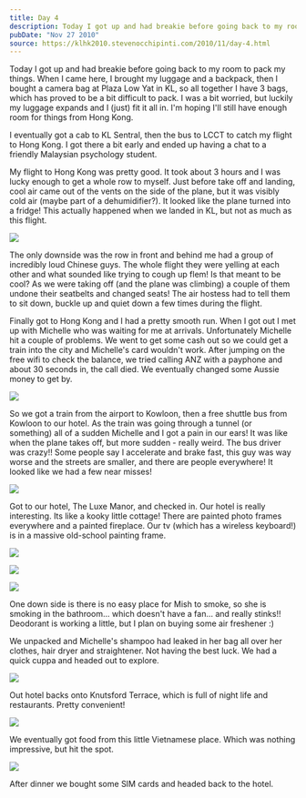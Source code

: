 ```yaml
---
title: Day 4
description: Today I got up and had breakie before going back to my room to pack my things. When I came here, I brought my luggage and a backpack, then I...
pubDate: "Nov 27 2010"
source: https://klhk2010.stevenocchipinti.com/2010/11/day-4.html
---
```


Today I got up and had breakie before going back to my room to pack my things. When I came here, I brought my luggage and a backpack, then I bought a camera bag at Plaza Low Yat in KL, so all together I have 3 bags, which has proved to be a bit difficult to pack. I was a bit worried, but luckily my luggage expands and I (just) fit it all in. I'm hoping I'll still have enough room for things from Hong Kong.

I eventually got a cab to KL Sentral, then the bus to LCCT to catch my flight to Hong Kong. I got there a bit early and ended up having a chat to a friendly Malaysian psychology student.

My flight to Hong Kong was pretty good. It took about 3 hours and I was lucky enough to get a whole row to myself. Just before take off and landing, cool air came out of the vents on the side of the plane, but it was visibly cold air (maybe part of a dehumidifier?). It looked like the plane turned into a fridge! This actually happened when we landed in KL, but not as much as this flight.

[![](https://4.bp.blogspot.com/_l2YQkMP1pOU/TPHZmNmRvaI/AAAAAAAAAm0/sWnmF-dVi0w/s320/P1010066.JPG)](https://4.bp.blogspot.com/_l2YQkMP1pOU/TPHZmNmRvaI/AAAAAAAAAm0/sWnmF-dVi0w/s1600/P1010066.JPG)

The only downside was the row in front and behind me had a group of incredibly loud Chinese guys. The whole flight they were yelling at each other and what sounded like trying to cough up flem! Is that meant to be cool? As we were taking off (and the plane was climbing) a couple of them undone their seatbelts and changed seats! The air hostess had to tell them to sit down, buckle up and quiet down a few times during the flight.

Finally got to Hong Kong and I had a pretty smooth run. When I got out I met up with Michelle who was waiting for me at arrivals. Unfortunately Michelle hit a couple of problems. We went to get some cash out so we could get a train into the city and Michelle's card wouldn't work. After jumping on the free wifi to check the balance, we tried calling ANZ with a payphone and about 30 seconds in, the call died. We eventually changed some Aussie money to get by.

[![](https://4.bp.blogspot.com/_l2YQkMP1pOU/TPHZrHmdsRI/AAAAAAAAAm4/nmVz8xGD7x8/s320/P1010073.JPG)](https://4.bp.blogspot.com/_l2YQkMP1pOU/TPHZrHmdsRI/AAAAAAAAAm4/nmVz8xGD7x8/s1600/P1010073.JPG)

So we got a train from the airport to Kowloon, then a free shuttle bus from Kowloon to our hotel. As the train was going through a tunnel (or something) all of a sudden Michelle and I got a pain in our ears! It was like when the plane takes off, but more sudden - really weird. The bus driver was crazy!! Some people say I accelerate and brake fast, this guy was way worse and the streets are smaller, and there are people everywhere! It looked like we had a few near misses!

[![](https://2.bp.blogspot.com/_l2YQkMP1pOU/TPHZzdH4yCI/AAAAAAAAAm8/3X7OpZ7P058/s320/P1010075.JPG)](https://2.bp.blogspot.com/_l2YQkMP1pOU/TPHZzdH4yCI/AAAAAAAAAm8/3X7OpZ7P058/s1600/P1010075.JPG)

Got to our hotel, The Luxe Manor, and checked in. Our hotel is really interesting. Its like a kooky little cottage! There are painted photo frames everywhere and a painted fireplace. Our tv (which has a wireless keyboard!) is in a massive old-school painting frame.

[![](https://2.bp.blogspot.com/_l2YQkMP1pOU/TPHaxygdG9I/AAAAAAAAAnU/dJ78gbhW1q8/s320/P1010103.JPG)](https://2.bp.blogspot.com/_l2YQkMP1pOU/TPHaxygdG9I/AAAAAAAAAnU/dJ78gbhW1q8/s1600/P1010103.JPG)

[![](https://3.bp.blogspot.com/_l2YQkMP1pOU/TPHaENc1skI/AAAAAAAAAnE/5228v8Kp0UI/s320/P1010080.JPG)](https://3.bp.blogspot.com/_l2YQkMP1pOU/TPHaENc1skI/AAAAAAAAAnE/5228v8Kp0UI/s1600/P1010080.JPG)

[![](https://3.bp.blogspot.com/_l2YQkMP1pOU/TPHZ7_OAIlI/AAAAAAAAAnA/f8NAiNL8f0A/s320/P1010079.JPG)](https://3.bp.blogspot.com/_l2YQkMP1pOU/TPHZ7_OAIlI/AAAAAAAAAnA/f8NAiNL8f0A/s1600/P1010079.JPG)

One down side is there is no easy place for Mish to smoke, so she is smoking in the bathroom... which doesn't have a fan... and really stinks!!  
Deodorant is working a little, but I plan on buying some air freshener :)

We unpacked and Michelle's shampoo had leaked in her bag all over her clothes, hair dryer and straightener. Not having the best luck. We had a quick cuppa and headed out to explore.

[![](https://3.bp.blogspot.com/_l2YQkMP1pOU/TPHaoze1aWI/AAAAAAAAAnQ/XBlswd4oBbA/s320/P1010100.JPG)](https://3.bp.blogspot.com/_l2YQkMP1pOU/TPHaoze1aWI/AAAAAAAAAnQ/XBlswd4oBbA/s1600/P1010100.JPG)

Out hotel backs onto Knutsford Terrace, which is full of night life and restaurants. Pretty convenient!

[![](https://2.bp.blogspot.com/_l2YQkMP1pOU/TPHaa7ylR0I/AAAAAAAAAnI/aEcBiLDeL6g/s320/P1010095.JPG)](https://2.bp.blogspot.com/_l2YQkMP1pOU/TPHaa7ylR0I/AAAAAAAAAnI/aEcBiLDeL6g/s1600/P1010095.JPG)

We eventually got food from this little Vietnamese place. Which was nothing impressive, but hit the spot.

[![](https://4.bp.blogspot.com/_l2YQkMP1pOU/TPHajUMoBgI/AAAAAAAAAnM/yQfVmXPKY74/s320/P1010099.JPG)](https://4.bp.blogspot.com/_l2YQkMP1pOU/TPHajUMoBgI/AAAAAAAAAnM/yQfVmXPKY74/s1600/P1010099.JPG)

After dinner we bought some SIM cards and headed back to the hotel.
